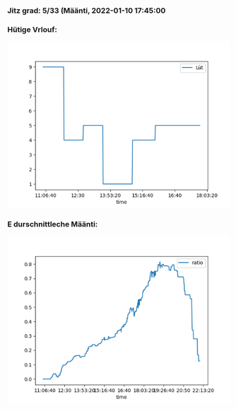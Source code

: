 ### Jitz grad: 5/33 (Määnti, 2022-01-10 17:45:00

### Hütige Vrlouf:
![Graph](Today.png)

### E durschnittleche Määnti:
![Graph](Määnti.png)
